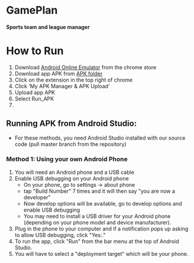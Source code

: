 # GamePlan
#### Sports team and league manager


# How to Run


1. Download [Android Online Emulator](https://chrome.google.com/webstore/detail/android-online-emulator/lnhnebkkgjmlgomfkkmkoaefbknopmja) from the chrome store 
2. Download app APK from [APK folder](https://git.cs.usask.ca/test_alpha/project_1/tree/develop/APK)
3. Click on the extension in the top right of chrome
4. Click 'My APK Manager & APK Upload'
5. Upload app APK
6. Select Run_APK
7. 

## Running APK from Android Studio:
*  For these methods, you need Android Studio installed with our source code (pull master branch from the repository)
### Method 1: Using your own Android Phone
1. You will need an Android phone and a USB cable
2. Enable USB debugging on your Android phone
   *  On your phone, go to settings -> about phone
   *  tap "Build Number" 7 times and it will then say "you are now a developer"
   *  Now develop options will be available, go to develop options and enable USB debugging
   *  You may need to install a USB driver for your Android phone (depending on your phone model and device manufacturer).
3. Plug in the phone to your computer and if a notification pops up asking to allow USB debugging, click "Yes:."
4. To run the app, click "Run" from the bar menu at the top of Android Studio. 
5. You will have to select a "deployment target" which will be your phone.

